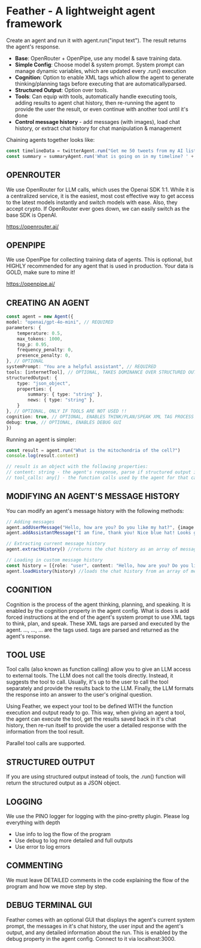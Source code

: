 # Feather - A lightweight agent framework

Create an agent and run it with agent.run("input text"). The result returns the agent's response.

- **Base**: OpenRouter + OpenPipe, use any model & save training data.
- **Simple Config**: Choose model & system prompt. System prompt can manage dynamic variables, which are updated every .run() execution
- **Cognition**: Option to enable XML tags which allow the agent to generate thinking/planning tags before executing that are automaticallyparsed.
- **Structured Output**: Option over tools.
- **Tools**: Can equip with tools, automatically handle executing tools, adding results to agent chat history, then re-running the agent to provide the user the result, or even continue with another tool until it's done
- **Control message history** - add messages (with images), load chat history, or extract chat history for chat manipulation & management

Chaining agents together looks like:

```typescript
const timelineData = twitterAgent.run("Get me 50 tweets from my AI list and 50 tweets from my homepage")
const summary = summaryAgent.run('What is going on in my timeline? ' + timelineData)
```

## OPENROUTER
We use OpenRouter for LLM calls, which uses the Openai SDK 1:1. While it is a centralized service, it is the easiest, most cost effective way to get access to the latest models instantly and switch models with ease. Also, they accept crypto. If OpenRouter ever goes down, we can easily switch as the base SDK is OpenAI.

https://openrouter.ai/

## OPENPIPE
We use OpenPipe for collecting training data of agents. This is optional, but HIGHLY recommended for any agent that is used in production. Your data is GOLD, make sure to mine it!

https://openpipe.ai/

## CREATING AN AGENT

```typescript
const agent = new Agent({
model: "openai/gpt-4o-mini", // REQUIRED
parameters: {
    temperature: 0.5,
    max_tokens: 1000,
    top_p: 0.95,
    frequency_penalty: 0,
    presence_penalty: 0,
}, // OPTIONAL
systemPrompt: "You are a helpful assistant", // REQUIRED
tools: [internetTool], // OPTIONAL, TAKES DOMINANCE OVER STRUCTURED OUTPUT
structuredOutput: {
    type: "json_object",
    properties: {
        summary: { type: "string" },
        news: { type: "string" },
    }
}, // OPTIONAL, ONLY IF TOOLS ARE NOT USED !! 
cognition: true, // OPTIONAL, ENABLES THINK/PLAN/SPEAK XML TAG PROCESS
debug: true, // OPTIONAL, ENABLES DEBUG GUI
})
```

Running an agent is simpler:

```typescript
const result = agent.run("What is the mitochondria of the cell?")
console.log(result.content)

// result is an object with the following properties:
// content: string - the agent's response, parse if structured output is used
// tool_calls: any[] - the function calls used by the agent for that call
```

## MODIFYING AN AGENT'S MESSAGE HISTORY
You can modify an agent's message history with the following methods:

```typescript
// Adding messages
agent.addUserMessage("Hello, how are you? Do you like my hat?", {image: "https://example.com/blueHat.jpg"}) //image optional
agent.addAssistantMessage("I am fine, thank you! Nice blue hat! Looks good on you!")

// Extracting current message history
agent.extractHistory() //returns the chat history as an array of messages

// Loading in custom message history
const history = [{role: "user", content: "Hello, how are you? Do you like my hat?", image: "https://example.com/blueHat.jpg"}, {role: "assistant", content: "I am fine, thank you! Nice blue hat! Looks good on you!"}] //array of messages
agent.loadHistory(history) //loads the chat history from an array of messages
```

## COGNITION
Cognition is the process of the agent thinking, planning, and speaking. It is enabled by the cognition property in the agent config. What is does is add forced instructions at the end of the agent's system prompt to use XML tags to think, plan, and speak. These XML tags are parsed and executed by the agent. <think>...</think>, <plan>...</plan>, <speak>...</speak> are the tags used. <speak> tags are parsed and returned as the agent's response.

## TOOL USE
Tool calls (also known as function calling) allow you to give an LLM access to external tools. The LLM does not call the tools directly. Instead, it suggests the tool to call. Usually, it's up to the user to call the tool separately and provide the results back to the LLM. Finally, the LLM formats the response into an answer to the user's original question.

Using Feather, we expect your tool to be defined WITH the function execution and output ready to go. This way, when giving an agent a tool, the agent can execute the tool, get the results saved back in it's chat history, then re-run itself to provide the user a detailed response with the information from the tool result.

Parallel tool calls are supported.

## STRUCTURED OUTPUT
If you are using structured output instead of tools, the .run() function will return the structured output as a JSON object.

## LOGGING

We use the PINO logger for logging with the pino-pretty plugin. Please log everything with depth

- Use info to log the flow of the program
- Use debug to log more detailed and full outputs
- Use error to log errors

## COMMENTING
We must leave DETAILED comments in the code explaining the flow of the program and how we move step by step.

## DEBUG TERMINAL GUI
Feather comes with an optional GUI that displays the agent's current system prompt, the messages in it's chat history, the user input and the agent's output, and any detailed information about the run. This is enabled by the debug property in the agent config. Connect to it via localhost:3000.